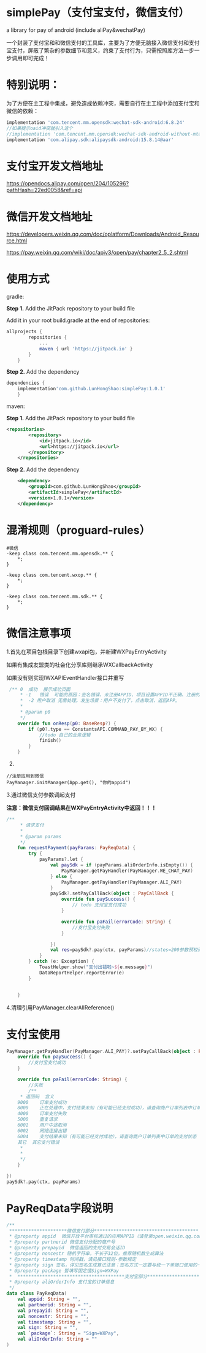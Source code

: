 # simplePay（支付宝支付，微信支付）
a library for pay of android (include aliPay&amp;wechatPay)

一个封装了支付宝和和微信支付的工具库，主要为了方便无脑接入微信支付和支付宝支付，屏蔽了繁杂的参数细节和意义，约束了支付行为，只需按照库方法一步一步调用即可完成！

# 特别说明：

为了方便在主工程中集成，避免造成依赖冲突，需要自行在主工程中添加支付宝和微信的依赖：

```groovy
implementation 'com.tencent.mm.opensdk:wechat-sdk-android:6.8.24'
//如果提示oaid冲突就引入这个
//implementation 'com.tencent.mm.opensdk:wechat-sdk-android-without-mta:6.8.0'
implementation 'com.alipay.sdk:alipaysdk-android:15.8.14@aar'
```

# 支付宝开发文档地址

https://opendocs.alipay.com/open/204/105296?pathHash=22ed0058&ref=api

# 微信开发文档地址

https://developers.weixin.qq.com/doc/oplatform/Downloads/Android_Resource.html

https://pay.weixin.qq.com/wiki/doc/apiv3/open/pay/chapter2_5_2.shtml

# 使用方式

gradle:

**Step 1.** Add the JitPack repository to your build file

Add it in your root build.gradle at the end of repositories:

```groovy
allprojects {
		repositories {
			...
			maven { url 'https://jitpack.io' }
		}
	}
```

**Step 2.** Add the dependency

```groovy
dependencies {
    implementation'com.github.LunHongShao:simplePay:1.0.1'
	}
```

maven:

**Step 1.** Add the JitPack repository to your build file

```xml
<repositories>
		<repository>
		    <id>jitpack.io</id>
		    <url>https://jitpack.io</url>
		</repository>
	</repositories>
```

**Step 2.** Add the dependency

```xml
	<dependency>
	    <groupId>com.github.LunHongShao</groupId>
	    <artifactId>simplePay</artifactId>
	    <version>1.0.1</version>
	</dependency>
```

# 混淆规则（proguard-rules）

```
#微信
-keep class com.tencent.mm.opensdk.** {
    *;
}

-keep class com.tencent.wxop.** {
    *;
}

-keep class com.tencent.mm.sdk.** {
    *;
}
```

# 微信注意事项

1.首先在项目包根目录下创建wxapi包，并新建WXPayEntryActivity

如果有集成友盟类的社会化分享库则继承WXCallbackActivity

如果没有则实现IWXAPIEventHandler接口并重写

```kotlin
 /** 0	成功	展示成功页面
     * -1	错误	可能的原因：签名错误、未注册APPID、项目设置APPID不正确、注册的APPID与设置的不匹配、其他异常等。
     * 	-2 用户取消	无需处理。发生场景：用户不支付了，点击取消，返回APP。
     *
     * @param p0
     */
    override fun onResp(p0: BaseResp?) {
        if (p0?.type == ConstantsAPI.COMMAND_PAY_BY_WX) {
            //todo 自己的业务逻辑
            finish()
        }
    }
```

2.

```
//注册应用到微信
PayManager.initManager(App.get(), "你的appid")
```

3.通过微信支付参数调起支付

**注意：微信支付回调结果在WXPayEntryActivity中返回！！！**

```kotlin
/**
     * 请求支付
     *
     * @param params
     */
    fun requestPayment(payParams: PayReqData) {
        try {
            payParams?.let {
                val paySdk = if (payParams.aliOrderInfo.isEmpty()) {
                    PayManager.getPayHandler(PayManager.WE_CHAT_PAY)
                } else {
                    PayManager.getPayHandler(PayManager.ALI_PAY)
                }
                paySdk?.setPayCallBack(object : PayCallBack {
                    override fun paySuccess() {
                        // todo 支付宝支付成功
                    }

                    override fun paFail(errorCode: String) {
                        //支付宝支付失败
                    }

                })
                val res=paySdk?.pay(ctx, payParams)//states=200参数预校验通过  500参数异常，具体原因查看errorMsg
            }
        } catch (e: Exception) {
            ToastHelper.show("支付出错啦~${e.message}")
            DataReportHelper.reportError(e)
        }


    }
```

4.清理引用PayManager.clearAllReference()

# 支付宝使用

```kotlin
PayManager.getPayHandler(PayManager.ALI_PAY)?.setPayCallBack(object : PayCallBack {
    override fun paySuccess() {
        //支付宝支付成功
    }

    override fun paFail(errorCode: String) {
        //失败
        /**
     * 返回码	含义
    9000	订单支付成功
    8000	正在处理中，支付结果未知（有可能已经支付成功），请查询商户订单列表中订单的支付状态
    4000	订单支付失败
    5000	重复请求
    6001	用户中途取消
    6002	网络连接出错
    6004	支付结果未知（有可能已经支付成功），请查询商户订单列表中订单的支付状态
    其它	其它支付错误
     *
     * 
     */
    }

})
paySdk?.pay(ctx, payParams)
```

# PayReqData字段说明

```kotlin
/**
 *********************微信支付部分**************************************
 * @property appid  微信开放平台审核通过的应用APPID（请登录open.weixin.qq.com查看，注意与公众号的APPID不同）
 * @property partnerid 微信支付分配的商户号
 * @property prepayid  微信返回的支付交易会话ID
 * @property noncestr 随机字符串，不长于32位。推荐随机数生成算法
 * @property timestamp 时间戳，请见接口规则-参数规定
 * @property sign 签名，详见签名生成算法注意：签名方式一定要与统一下单接口使用的一致
 * @property package 暂填写固定值Sign=WXPay
 *  ***************************************支付宝部分********************
 * @property aliOrderInfo 支付宝的订单信息
 */
data class PayReqData(
    val appid: String = "",
    val partnerid: String = "",
    val prepayid: String = "",
    val noncestr: String = "",
    val timestamp: String = "",
    val sign: String = "",
    val `package`: String = "Sign=WXPay",
    val aliOrderInfo: String = ""
)
```
